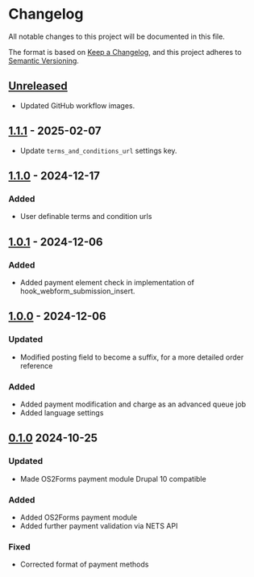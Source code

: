 <!-- markdownlint-disable MD024 -->
# Changelog

All notable changes to this project will be documented in this file.

The format is based on [Keep a Changelog](https://keepachangelog.com/en/1.1.0/),
and this project adheres to [Semantic
Versioning](https://semver.org/spec/v2.0.0.html).

## [Unreleased]

- Updated GitHub workflow images.

## [1.1.1] - 2025-02-07

- Update `terms_and_conditions_url` settings key.

## [1.1.0] - 2024-12-17

### Added

- User definable terms and condition urls

## [1.0.1] - 2024-12-06

### Added

- Added payment element check in implementation of hook_webform_submission_insert.

## [1.0.0] - 2024-12-06

### Updated

- Modified posting field to become a suffix, for a more detailed order reference

### Added

- Added payment modification and charge as an advanced queue job
- Added language settings

## [0.1.0] 2024-10-25

### Updated

- Made OS2Forms payment module Drupal 10 compatible

### Added

- Added OS2Forms payment module
- Added further payment validation via NETS API

### Fixed

- Corrected format of payment methods

[Unreleased]: https://github.com/itk-dev/os2forms_selvbetjening/compare/1.1.1...HEAD
[1.1.1]: https://github.com/itk-dev/os2forms_selvbetjening/compare/1.1.0...1.1.1
[1.1.0]: https://github.com/itk-dev/os2forms_selvbetjening/compare/1.0.1...1.1.0
[1.0.1]: https://github.com/itk-dev/os2forms_selvbetjening/compare/1.0.0...1.0.1
[1.0.0]: https://github.com/itk-dev/os2forms_selvbetjening/compare/0.1.0...1.0.0
[0.1.0]: https://github.com/itk-dev/os2forms_payment/releases/tag/0.1.0
